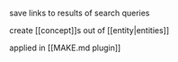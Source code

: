 save links to results of search queries

create [[concept]]s out of [[entity|entities]]

applied in [[MAKE.md plugin]]

